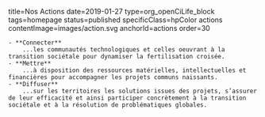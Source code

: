 title=Nos Actions
date=2019-01-27
type=org_openCiLife_block
tags=homepage
status=published
specificClass=hpColor actions
contentImage=images/action.svg
anchorId=actions
order=30
~~~~~~
- **Connecter**
    ...les communautés technologiques et celles oeuvrant à la transition sociétale pour dynamiser la fertilisation croisée.
- **Mettre**
    ...à disposition des ressources matérielles, intellectuelles et financières pour accompagner les projets communs naissants.
- **Diffuser**
    ...sur les territoires les solutions issues des projets, s’assurer de leur efficacité et ainsi participer concrètement à la transition sociétale et à la résolution de problématiques globales.
